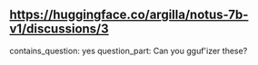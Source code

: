 ## https://huggingface.co/argilla/notus-7b-v1/discussions/3

contains_question: yes
question_part: Can you gguf'izer these?